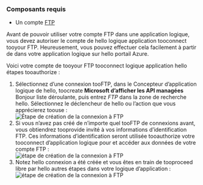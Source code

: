 ### <a name="prerequisites"></a>Composants requis
* Un compte [FTP](https://wikipedia.org/wiki/File_Transfer_Protocol)  

Avant de pouvoir utiliser votre compte FTP dans une application logique, vous devez autoriser le compte de hello logique application tooconnect tooyour FTP. Heureusement, vous pouvez effectuer cela facilement à partir de dans votre application logique sur hello portail Azure.  

Voici votre compte de tooyour FTP tooconnect logique application hello étapes tooauthorize :  

1. Sélectionnez d’une connexion tooFTP, dans le Concepteur d’application logique de hello, toocreate **Microsoft d’afficher les API managées** Bonjour liste déroulante, puis entrez *FTP* dans la zone de recherche hello. Sélectionnez le déclencheur de hello ou l’action que vous apprécierez toouse :  
   ![Étape de création de la connexion à FTP](./media/connectors-create-api-ftp/ftp-1.png)  
2. Si vous n’avez pas créé de n’importe quel tooFTP de connexions avant, vous obtiendrez tooprovide invité à vos informations d’identification FTP. Ces informations d’identification seront utilisée tooauthorize votre tooconnect d’application logique pour et accéder aux données de votre compte FTP :  
   ![étape de création de la connexion à FTP](./media/connectors-create-api-ftp/ftp-2.png)  
3. Notez hello connexion a été créée et vous êtes en train de tooproceed libre par hello autres étapes dans votre logique d’application :  
   ![étape de création de la connexion à FTP](./media/connectors-create-api-ftp/ftp-3.png)  

